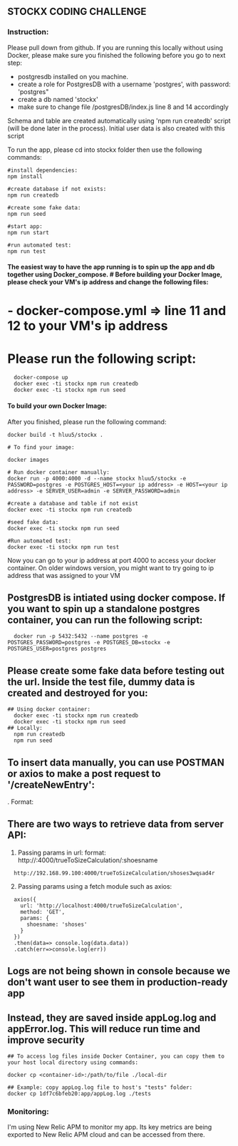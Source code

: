 ## STOCKX CODING CHALLENGE

### Instruction:
Please pull down from github. If you are running this locally without using Docker, please make sure you finished the following before you go to next step:
- postgresdb installed on you machine.
- create a role for PostgresDB with a username 'postgres', with password: 'postgres"
- create a db named 'stockx'
- make sure to change file /postgresDB/index.js line 8 and 14 accordingly

Schema and table are created automatically using 'npm run createdb' script (will be done later in the process). Initial user data is also created with this script

To run the app, please cd into stockx folder then use the following commands:
```
#install dependencies:
npm install

#create database if not exists:
npm run createdb

#create some fake data:
npm run seed

#start app:
npm run start

#run automated test:
npm run test
```
#### The easiest way to have the app running is to spin up the app and db together using Docker_compose. # Before building your Docker Image, please check your VM's ip address and change the following files:
# - docker-compose.yml     => line 11 and 12 to your VM's ip address

# Please run the following script:
```
  docker-compose up
  docker exec -ti stockx npm run createdb
  docker exec -ti stockx npm run seed
```

#### To build your own Docker Image:

After you finished, please run the following command:
```
docker build -t hluu5/stockx .

# To find your image:

docker images

# Run docker container manually:
docker run -p 4000:4000 -d --name stockx hluu5/stockx -e PASSWORD=postgres -e POSTGRES_HOST=<your ip address> -e HOST=<your ip address> -e SERVER_USER=admin -e SERVER_PASSWORD=admin

#create a database and table if not exist
docker exec -ti stockx npm run createdb

#seed fake data:
docker exec -ti stockx npm run seed

#Run automated test:
docker exec -ti stockx npm run test
```

Now you can go to your ip address at port 4000 to access your docker container. On older windows version, you might want to try going to ip address that was assigned to your VM

## PostgresDB is intiated using docker compose. If you want to spin up a standalone postgres container, you can run the following script:
```
  docker run -p 5432:5432 --name postgres -e POSTGRES_PASSWORD=postgres -e POSTGRES_DB=stockx -e POSTGRES_USER=postgres postgres
```



## Please create some fake data before testing out the url. Inside the test file, dummy data is created and destroyed for you:
```
## Using docker container:
  docker exec -ti stockx npm run createdb
  docker exec -ti stockx npm run seed
## Locally:
  npm run createdb
  npm run seed
```

## To insert data manually, you can use POSTMAN or axios to make a post request to '/createNewEntry':
. Format:

## There are two ways to retrieve data from server API:
1. Passing params in url:
  format: http://<your VM or localhost ip address>:4000/trueToSizeCalculation/:shoesname
```
  http://192.168.99.100:4000/trueToSizeCalculation/shoses3wqsad4r
```

2. Passing params using a fetch module such as axios:
  ```
    axios({
      url: 'http://localhost:4000/trueToSizeCalculation',
      method: 'GET',
      params: {
        shoesname: 'shoses'
      }
    })
    .then(data=> console.log(data.data))
    .catch(err=>console.log(err))
  ```
## Logs are not being shown in console because we don't want user to see them in production-ready app
## Instead, they are saved inside appLog.log and appError.log. This will reduce run time and improve security
```
## To access log files inside Docker Container, you can copy them to your host local directory using commands:

docker cp <container-id>:/path/to/file ./local-dir

## Example: copy appLog.log file to host's "tests" folder:
docker cp 1df7c6bfeb20:app/appLog.log ./tests
```
### Monitoring:
I'm using New Relic APM to monitor my app. Its key metrics are being exported to New Relic APM cloud and can be accessed from there.


